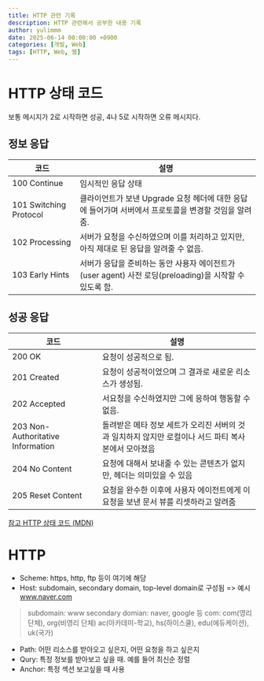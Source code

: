 ```yaml
---
title: HTTP 관련 기록
description: HTTP 관련해서 공부한 내용 기록
author: yulimmm
date: 2025-06-14 00:00:00 +0900
categories: [개발, Web]
tags: [HTTP, Web, 웹]
---
```

# HTTP 상태 코드
보통 메시지가 2로 시작하면 성공, 4나 5로 시작하면 오류 메시지다.<br>
## 정보 응답

| 코드 | 설명 |
|------|------|
| 100 Continue | 임시적인 응답 상태 |
| 101 Switching Protocol | 클라이언트가 보낸 Upgrade 요청 헤더에 대한 응답에 들어가며 서버에서 프로토콜을 변경할 것임을 알려줌. |
| 102 Processing | 서버가 요청을 수신하였으며 이를 처리하고 있지만, 아직 제대로 된 응답을 알려줄 수 없음. |
| 103 Early Hints | 서버가 응답을 준비하는 동안 사용자 에이전트가(user agent) 사전 로딩(preloading)을 시작할 수 있도록 함. |

## 성공 응답

| 코드 | 설명 |
|------|------|
| 200 OK | 요청이 성공적으로 됨. |
| 201 Created | 요청이 성공적이었으며 그 결과로 새로운 리소스가 생성됨. |
| 202 Accepted | 서요청을 수신하였지만 그에 응하여 행동할 수 없음. |
| 203 Non-Authoritative Information | 돌려받은 메타 정보 세트가 오리진 서버의 것과 일치하지 않지만 로컬이나 서드 파티 복사본에서 모아졌음 |
| 204 No Content | 요청에 대해서 보내줄 수 있는 콘텐츠가 없지만, 헤더는 의미있을 수 있음 |
| 205 Reset Content | 요청을 완수한 이후에 사용자 에이전트에게 이 요청을 보낸 문서 뷰를 리셋하라고 알려줌 |


[참고 HTTP 상태 코드 (MDN)](https://developer.mozilla.org/ko/docs/Web/HTTP/Reference/Status)


# HTTP 
- Scheme: https, http, ftp 등이 여기에 해당
- Host: subdomain, secondary domain, top-level domain로 구성됨 => 예시 www.naver.com
> subdomain: www
> secondary domian: naver, google 등
> com: com(영리 단체), org(비영리 단체) ac(아카데미-학교), hs(하이스쿨), edu(에듀케이션), uk(국가)
- Path: 어떤 리소스를 받아오고 싶은지, 어떤 요청을 하고 싶은지
- Qury: 특정 정보를 받아보고 싶을 때. 예를 들어 최신순 정렬 
- Anchor: 특정 섹션 보고싶을 때 사용 
